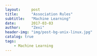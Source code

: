 ```yaml
---
layout:     post
title:      "Association Rules"
subtitle:   "Machine Learning"
date:       2017-03-03
author:     "Zexi"
header-img: "img/post-bg-unix-linux.jpg"
catalog: true
tags:
    - Machine Learning
---
```

